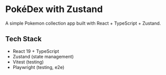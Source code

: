 # PokéDex with Zustand

A simple Pokemon collection app built with React + TypeScript + Zustand.

## Tech Stack
- React 19 + TypeScript
- Zustand (state management)
- Vitest (testing)
- Playwright (testing, e2e)